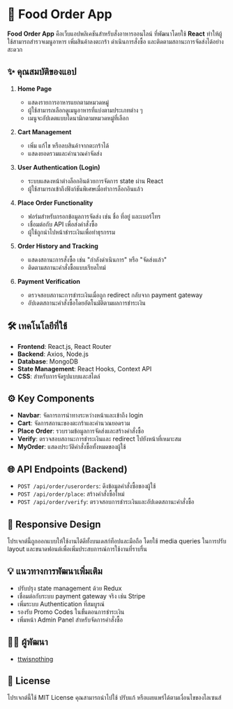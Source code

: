 # 🍔 **Food Order App**

**Food Order App** คือเว็บแอปพลิเคชันสำหรับสั่งอาหารออนไลน์ ที่พัฒนาโดยใช้ **React** ทำให้ผู้ใช้สามารถสำรวจเมนูอาหาร เพิ่มสินค้าลงตะกร้า ดำเนินการสั่งซื้อ และติดตามสถานะการจัดส่งได้อย่างสะดวก

## ✨ **คุณสมบัติของแอป**  
1. **Home Page**  
   - แสดงรายการอาหารแยกตามหมวดหมู่  
   - ผู้ใช้สามารถเลือกดูเมนูอาหารที่แบ่งตามประเภทต่าง ๆ
   - เมนูจะอัปเดตแบบไดนามิกตามหมวดหมู่ที่เลือก

2. **Cart Management**  
   - เพิ่ม แก้ไข หรือลบสินค้าจากตะกร้าได้
   - แสดงยอดรวมและคำนวณค่าจัดส่ง

3. **User Authentication (Login)**  
   - ระบบแสดงหน้าต่างล็อกอินด้วยการจัดการ state ผ่าน React  
   - ผู้ใช้สามารถเข้าถึงฟังก์ชันพิเศษเมื่อทำการล็อกอินแล้ว  

4. **Place Order Functionality**  
   - ฟอร์มสำหรับกรอกข้อมูลการจัดส่ง เช่น ชื่อ ที่อยู่ และเบอร์โทร
   - เชื่อมต่อกับ API เพื่อส่งคำสั่งซื้อ
   - ผู้ใช้ถูกนำไปหน้าชำระเงินเพื่อทำธุรกรรม

5. **Order History and Tracking**  
   - แสดงสถานะการสั่งซื้อ เช่น "กำลังดำเนินการ" หรือ "จัดส่งแล้ว"  
   - ติดตามสถานะคำสั่งซื้อแบบเรียลไทม์  

6. **Payment Verification**  
   - ตรวจสอบสถานะการชำระเงินเมื่อถูก redirect กลับจาก payment gateway
   - อัปเดตสถานะคำสั่งซื้อโดยอัตโนมัติตามผลการชำระเงิน

## 🛠️ **เทคโนโลยีที่ใช้**  
- **Frontend**: React.js, React Router  
- **Backend**: Axios, Node.js  
- **Database**: MongoDB  
- **State Management**: React Hooks, Context API  
- **CSS**: สำหรับการจัดรูปแบบและสไตล์  

## ⚙️ Key Components
- **Navbar**: จัดการการนำทางระหว่างหน้าและเข้าถึง login
- **Cart**: จัดการสถานะของตะกร้าและคำนวณยอดรวม
- **Place Order**: รวบรวมข้อมูลการจัดส่งและสร้างคำสั่งซื้อ
- **Verify**: ตรวจสอบสถานะการชำระเงินและ redirect ไปยังหน้าที่เหมาะสม
- **MyOrder**: แสดงประวัติคำสั่งซื้อทั้งหมดของผู้ใช้

## 🌐 API Endpoints (Backend)
- `POST /api/order/userorders`: ดึงข้อมูลคำสั่งซื้อของผู้ใช้
- `POST /api/order/place`: สร้างคำสั่งซื้อใหม่
- `POST /api/order/verify`: ตรวจสอบการชำระเงินและอัปเดตสถานะคำสั่งซื้อ

## 📱 Responsive Design
โปรเจกต์นี้ถูกออกแบบให้ใช้งานได้ดีทั้งบนเดสก์ท็อปและมือถือ โดยใช้ media queries ในการปรับ layout และขนาดฟอนต์เพื่อเพิ่มประสบการณ์การใช้งานที่ราบรื่น

## 💡 แนวทางการพัฒนาเพิ่มเติม
- ปรับปรุง state management ด้วย Redux
- เชื่อมต่อกับระบบ payment gateway จริง เช่น Stripe
- เพิ่มระบบ Authentication ที่สมบูรณ์
- รองรับ Promo Codes ในขั้นตอนการชำระเงิน
- เพิ่มหน้า Admin Panel สำหรับจัดการคำสั่งซื้อ

## 👨‍💻 ผู้พัฒนา
- [ttwisnothing](https://github.com/ttwisnothing)

## 📃 License
โปรเจกต์นี้ใช้ MIT License คุณสามารถนำไปใช้ ปรับแก้ หรือเผยแพร่ได้ตามเงื่อนไขของไลเซนส์
